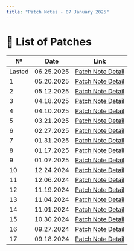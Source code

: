 ```yaml
---
title: "Patch Notes - 07 January 2025"
---
```


# 📝 List of Patches

| №  | Date       | Link                                       |
|----|------------|--------------------------------------------|
| Lasted | 06.25.2025 | [Patch Note Detail](patches06252025.md)    |
| 1  | 05.20.2025 | [Patch Note Detail](patches05202025.md)    |
| 2  | 05.12.2025 | [Patch Note Detail](patches05122025.md)    |
| 3  | 04.18.2025 | [Patch Note Detail](patches04182025.md)    |
| 4  | 04.10.2025 | [Patch Note Detail](patches10042025.md)    |
| 5  | 03.21.2025 | [Patch Note Detail](patches21032025.md)    |
| 6  | 02.27.2025 | [Patch Note Detail](patches02272025.md)    |
| 7  | 01.31.2025 | [Patch Note Detail](patches01312025.md)    |
| 8  | 01.17.2025 | [Patch Note Detail](patchnotes01172025.md) |
| 9  | 01.07.2025 | [Patch Note Detail](patches01072025.md)    |
| 10 | 12.24.2024 | [Patch Note Detail](patches12242024.md)    |
| 11 | 12.06.2024 | [Patch Note Detail](patches12062024.md)    |
| 12 | 11.19.2024 | [Patch Note Detail](patchnotes11192024.md) |
| 13 | 11.04.2024 | [Patch Note Detail](patches11042024.md)    |
| 14 | 11.01.2024 | [Patch Note Detail](patches11012024.md)    |
| 15 | 10.30.2024 | [Patch Note Detail](patches10302024.md)    |
| 16 | 09.27.2024 | [Patch Note Detail](patches09262024.md)    |
| 17 | 09.18.2024 | [Patch Note Detail](patches09182024.md)    |